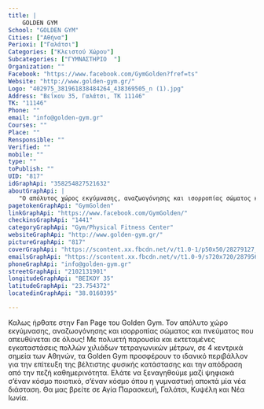 ```yaml
---
title: |
    GOLDEN GYM
School: "GOLDEN GYM"
Cities: ["Αθήνα"]
Perioxi: ["Γαλάτσι"]
Categories: ["Κλειστού Χώρου"]
Subcategories: ["ΓΥΜΝΑΣΤΗΡΙΟ  "]
Organization: ""
Facebook: "https://www.facebook.com/GymGolden?fref=ts"
Website: "http://www.golden-gym.gr/"
Logo: "402975_381961838484264_438369505_n (1).jpg"
Address: "Βεΐκου 35, Γαλάτσι, ΤΚ 11146"
TK: "11146"
Phone: ""
email: "info@golden-gym.gr"
Courses: ""
Place: ""
Rensponsible: ""
Verified: ""
mobile: ""
type: ""
toPublish: ""
UID: "817"
idGraphApi: "358254827521632"
aboutGraphApi: | 
   "O απόλυτος χώρος εκγύμνασης, αναζωογόνησης και ισορροπίας σώματος και πνεύματος"
pagetokenGraphApi: "GymGolden"
linkGraphApi: "https://www.facebook.com/GymGolden/"
checkinsGraphApi: "1441"
categoryGraphApi: "Gym/Physical Fitness Center"
websiteGraphApi: "http://www.golden-gym.gr/"
pictureGraphApi: "817"
coverGraphApi: "https://scontent.xx.fbcdn.net/v/t1.0-1/p50x50/28279127_2258204490859980_3827932760162074712_n.jpg?oh=be1a179e3c6189dd0bfe2a8e8554f3cf&amp;oe=5B0BBA56"
emailsGraphApi: "https://scontent.xx.fbcdn.net/v/t1.0-9/s720x720/28795698_2271519472861815_6220349019663630336_n.jpg?oh=11962a0a9e095a3eabe6a7dfd0ad47df&amp;oe=5B056CF7"
phoneGraphApi: "info@golden-gym.gr"
streetGraphApi: "2102131901"
longitudeGraphApi: "ΒΕΙΚΟΥ 35"
latitudeGraphApi: "23.754372"
locatedinGraphApi: "38.0160395"

---
```


Καλως ήρθατε στην Fan Page του Golden Gym. Τον απόλυτο χώρο εκγύμνασης, αναζωογόνησης και ισορροπίας σώματος και πνεύματος που απευθύνεται σε όλους! Με πολυετή παρουσία και εκτεταμένες εγκαταστάσεις πολλών χιλιάδων τετραγωνικών μέτρων, σε 4 κεντρικά σημεία των Αθηνών, τα Golden Gym προσφέρουν το ιδανικό περιβάλλον για την επίτευξη της βέλτιστης φυσικής κατάστασης και την απόδραση από την πεζή καθημερινότητα. Ελάτε να ξεναγηθούμε μαζί ψηφιακά σ’έναν κόσμο ποιοτικό, σ’έναν κόσμο όπου η γυμναστική αποκτά μία νέα διάσταση. Θα μας βρείτε σε Αγία Παρασκευή, Γαλάτσι, Κυψέλη και Νέα Ιωνία.

